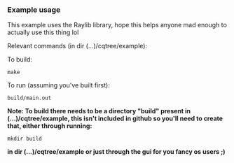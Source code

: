 ### Example usage

This example uses the Raylib library, hope this helps anyone mad enough to actually use this thing lol

Relevant commands (in dir (...)/cqtree/example):

To build:

```
make
```

To run (assuming you've built first):
```
build/main.out
```

**Note: To build there needs to be a directory "build" present in (...)/cqtree/example, this isn't included in github so you'll need to create that, either through running:**

```
mkdir build
```

**in dir (...)/cqtree/example or just through the gui for you fancy os users ;)**